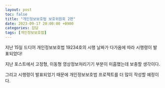 ```yaml
---
layout: post
toc: false
title: "개인정보보호법 보호위원회 2편"
date: 2023-09-17 20:00:00 +0900
categories: 잡담
tags: [개인정보보호법]
---
```

지난 15일 드디어 개인정보보호법 19234호의 시행 날짜가 다가옴에 따라 시행령이 발표되었다!

지난 포스트에서 고정형, 이동형 영상정보처리기기 부분이 미흡했는데 보충할 생각이다.

그리고 시행령이 발표되었기 때문에 개인정보보호법 프로젝트를 더 많이 작성할 예정이다.